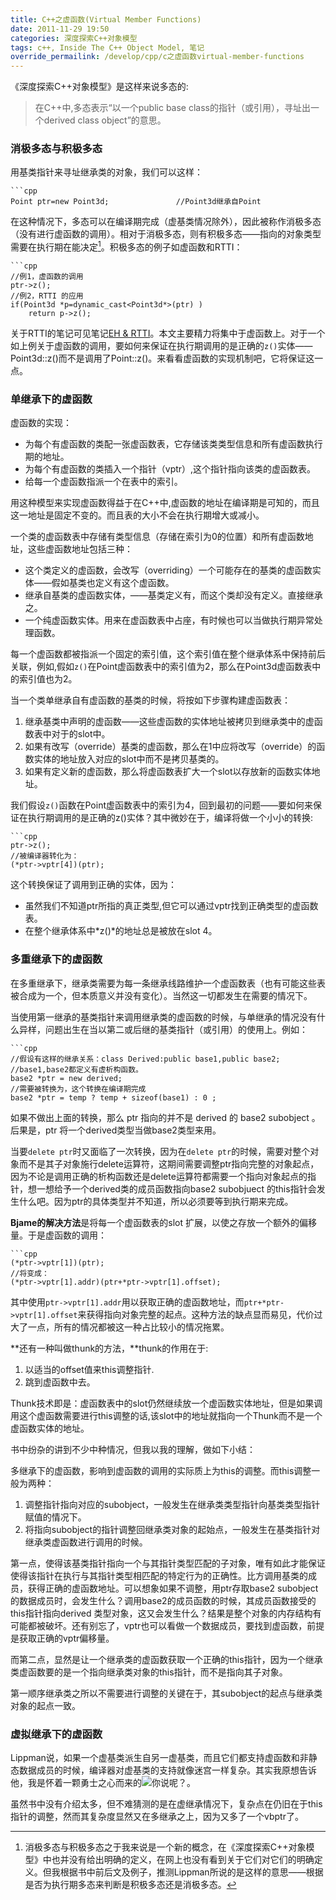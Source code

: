 ```yaml
---
title: C++之虚函数(Virtual Member Functions)
date: 2011-11-29 19:50
categories: 深度探索C++对象模型
tags: c++, Inside The C++ Object Model, 笔记
override_permailink: /develop/cpp/c之虚函数virtual-member-functions
---
```


《深度探索C++对象模型》是这样来说多态的:

> 在C++中,多态表示“以一个public base
> class的指针（或引用），寻址出一个derived class object”的意思。

### 消极多态与积极多态

用基类指针来寻址继承类的对象，我们可以这样：

	```cpp
	Point ptr=new Point3d;               //Point3d继承自Point

在这种情况下，多态可以在编译期完成（虚基类情况除外），因此被称作消极多态（没有进行虚函数的调用）。相对于消极多态，则有积极多态——指向的对象类型需要在执行期在能决定[^注1]。积极多态的例子如虚函数和RTTI：

	```cpp
	//例1，虚函数的调用
	ptr->z();
	//例2，RTTI 的应用
	if(Point3d *p=dynamic_cast<Point3d*>(ptr) )
	    return p->z();

关于RTTI的笔记可见笔记[EH & RTTI][]。本文主要精力将集中于虚函数上。对于一个如上例关于虚函数的调用，要如何来保证在执行期调用的是正确的`z()`实体——Point3d::z()而不是调用了Point::z()。来看看虚函数的实现机制吧，它将保证这一点。

### 单继承下的虚函数

虚函数的实现：

-   为每个有虚函数的类配一张虚函数表，它存储该类类型信息和所有虚函数执行期的地址。
-   为每个有虚函数的类插入一个指针（vptr）,这个指针指向该类的虚函数表。
-   给每一个虚函数指派一个在表中的索引。

用这种模型来实现虚函数得益于在C++中,虚函数的地址在编译期是可知的，而且这一地址是固定不变的。而且表的大小不会在执行期增大或减小。

一个类的虚函数表中存储有类型信息（存储在索引为0的位置）和所有虚函数地址，这些虚函数地址包括三种：

-   这个类定义的虚函数，会改写（overriding）一个可能存在的基类的虚函数实体——假如基类也定义有这个虚函数。
-   继承自基类的虚函数实体，——基类定义有，而这个类却没有定义。直接继承之。
-	一个纯虚函数实体。用来在虚函数表中占座，有时候也可以当做执行期异常处理函数。

每一个虚函数都被指派一个固定的索引值，这个索引值在整个继承体系中保持前后关联，例如,假如`z()`在Point虚函数表中的索引值为2，那么在Point3d虚函数表中的索引值也为2。

当一个类单继承自有虚函数的基类的时候，将按如下步骤构建虚函数表：

1.  继承基类中声明的虚函数——这些虚函数的实体地址被拷贝到继承类中的虚函数表中对于的slot中。
2.  如果有改写（override）基类的虚函数，那么在1中应将改写（override）的函数实体的地址放入对应的slot中而不是拷贝基类的。
3.  如果有定义新的虚函数，那么将虚函数表扩大一个slot以存放新的函数实体地址。

我们假设`z()`函数在Point虚函数表中的索引为4，回到最初的问题——要如何来保证在执行期调用的是正确的z()实体？其中微妙在于，编译将做一个小小的转换:

	```cpp
	ptr->z();
	//被编译器转化为：
	(*ptr->vptr[4])(ptr);

这个转换保证了调用到正确的实体，因为：

-	虽然我们不知道ptr所指的真正类型,但它可以通过vptr找到正确类型的虚函数表。
-   在整个继承体系中*z()*的地址总是被放在slot 4。

### 多重继承下的虚函数

在多重继承下，继承类需要为每一条继承线路维护一个虚函数表（也有可能这些表被合成为一个，但本质意义并没有变化）。当然这一切都发生在需要的情况下。

当使用第一继承的基类指针来调用继承类的虚函数的时候，与单继承的情况没有什么异样，问题出生在当以第二或后继的基类指针（或引用）的使用上。例如：

	```cpp
	//假设有这样的继承关系：class Derived:public base1,public base2;
	//base1,base2都定义有虚析构函数。
	base2 *ptr = new derived;
	//需要被转换为，这个转换在编译期完成
	base2 *ptr = temp ? temp + sizeof(base1) : 0 ;

如果不做出上面的转换，那么 ptr 指向的并不是 derived 的 base2 subobject
。后果是，ptr 将一个derived类型当做base2类型来用。

当要`delete ptr`时又面临了一次转换，因为在`delete ptr`的时候，需要对整个对象而不是其子对象施行delete运算符，这期间需要调整ptr指向完整的对象起点，因为不论是调用正确的析构函数还是delete运算符都需要一个指向对象起点的指针，想一想给予一个derived类的成员函数指向base2 subobjuect 的this指针会发生什么吧。因为ptr的具体类型并不知道，所以必须要等到执行期来完成。

**Bjame的解决方法**是将每一个虚函数表的slot
扩展，以使之存放一个额外的偏移量。于是虚函数的调用：

	```cpp
	(*ptr->vptr[1])(ptr);
	//将变成：
	(*ptr->vptr[1].addr)(ptr+*ptr->vptr[1].offset);

其中使用`ptr->vptr[1].addr`用以获取正确的虚函数地址，而`ptr+*ptr->vptr[1].offset`来获得指向对象完整的起点。这种方法的缺点显而易见，代价过大了一点，所有的情况都被这一种占比较小的情况拖累。

**还有一种叫做thunk的方法，**thunk的作用在于:

1.	以适当的offset值来this调整指针.
2.	跳到虚函数中去。

Thunk技术即是：虚函数表中的slot仍然继续放一个虚函数实体地址，但是如果调用这个虚函数需要进行this调整的话,该slot中的地址就指向一个Thunk而不是一个虚函数实体的地址。

书中纷杂的讲到不少中种情况，但我以我的理解，做如下小结：

多继承下的虚函数，影响到虚函数的调用的实际质上为this的调整。而this调整一般为两种：

1.	调整指针指向对应的subobject，一般发生在继承类类型指针向基类类型指针赋值的情况下。
2.	将指向subobject的指针调整回继承类对象的起始点，一般发生在基类指针对继承类虚函数进行调用的时候。

第一点，使得该基类指针指向一个与其指针类型匹配的子对象，唯有如此才能保证使得该指针在执行与其指针类型相匹配的特定行为的正确性。比方调用基类的成员，获得正确的虚函数地址。可以想象如果不调整，用ptr存取base2 subobject的数据成员时，会发生什么？调用base2的成员函数的时候，其成员函数接受的this指针指向derived
类型对象，这又会发生什么？结果是整个对象的内存结构有可能都被破坏。还有别忘了，vptr也可以看做一个数据成员，要找到虚函数，前提是获取正确的vptr偏移量。

而第二点，显然是让一个继承类的虚函数获取一个正确的this指针，因为一个继承类虚函数要的是一个指向继承类对象的this指针，而不是指向其子对象。

第一顺序继承类之所以不需要进行调整的关键在于，其subobject的起点与继承类对象的起点一致。

### 虚拟继承下的虚函数

Lippman说，如果一个虚基类派生自另一虚基类，而且它们都支持虚函数和非静态数据成员的时候，编译器对虚基类的支持就像迷宫一样复杂。其实我原想告诉他，我是怀着一颗勇士之心而来的![你说呢？][眨眼]。

虽然书中没有介绍太多，但不难猜测的是在虚继承情况下，复杂点在仍旧在于this指针的调整，然而其复杂度显然又在多继承之上，因为又多了一个vbptr了。

[^注1]:消极多态与积极多态之于我来说是一个新的概念，在《深度探索C++对象模型》中也并没有给出明确的定义，在网上也没有看到关于它们对它们的明确定义。但我根据书中前后文及例子，推测Lippman所说的是这样的意思——根据是否为执行期多态来判断是积极多态还是消极多态。

[EH & RTTI]: http://www.roading.org/develop/cpp/eh-rtti.html
[眨眼]: http://www.roading.org/images/2011-11/wlEmoticon-winkingsmile1.png
